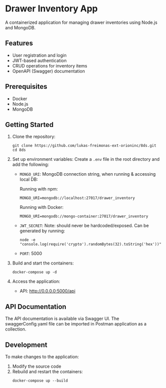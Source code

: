 # Drawer Inventory App

A containerized application for managing drawer inventories using Node.js and MongoDB.

## Features

- User registration and login
- JWT-based authentication
- CRUD operations for inventory items
- OpenAPI (Swagger) documentation

## Prerequisites

- Docker
- Node.js
- MongoDB

## Getting Started

1. Clone the repository:

   ```
   git clone https://github.com/lukas-freimonas-ext-orioninc/8ds.git
   cd 8ds
   ```

2. Set up environment variables:
   Create a `.env` file in the root directory and add the following:

   - `MONGO_URI`: MongoDB connection string, when running & accessing local DB:

     Running with npm:

     ```
     MONGO_URI=mongodb://localhost:27017/drawer_inventory
     ```

     Running with Docker:

     ```
     MONGO_URI=mongodb://mongo-container:27017/drawer_inventory
     ```

   - `JWT_SECRET`: Note: should never be hardcoded/exposed. Can be generated by running:
     ```
     node -e "console.log(require('crypto').randomBytes(32).toString('hex'))"
     ```
   - `PORT`: 5000

3. Build and start the containers:

   ```
   docker-compose up -d
   ```

4. Access the application:
   - API: http://0.0.0.0:5000/api

## API Documentation

The API documentation is available via Swagger UI.
The swaggerConfig.yaml file can be imported in Postman application as a collection.

## Development

To make changes to the application:

1. Modify the source code
2. Rebuild and restart the containers:
   ```
   docker-compose up --build
   ```
